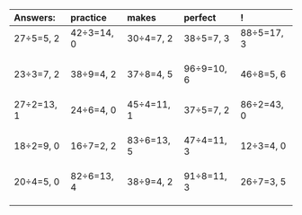 | Answers: | practice | makes | perfect | ! |
| :--- | :--- | :--- | :--- | :--- |
| 27÷5=5, 2 | 42÷3=14, 0 | 30÷4=7, 2 | 38÷5=7, 3 | 88÷5=17, 3 | 
|   |   |   |   |   | 
|   |   |   |   |   | 
|   |   |   |   |   | 
| 23÷3=7, 2 | 38÷9=4, 2 | 37÷8=4, 5 | 96÷9=10, 6 | 46÷8=5, 6 | 
|   |   |   |   |   | 
|   |   |   |   |   | 
|   |   |   |   |   | 
| 27÷2=13, 1 | 24÷6=4, 0 | 45÷4=11, 1 | 37÷5=7, 2 | 86÷2=43, 0 | 
|   |   |   |   |   | 
|   |   |   |   |   | 
|   |   |   |   |   | 
| 18÷2=9, 0 | 16÷7=2, 2 | 83÷6=13, 5 | 47÷4=11, 3 | 12÷3=4, 0 | 
|   |   |   |   |   | 
|   |   |   |   |   | 
|   |   |   |   |   | 
| 20÷4=5, 0 | 82÷6=13, 4 | 38÷9=4, 2 | 91÷8=11, 3 | 26÷7=3, 5 | 
|   |   |   |   |   | 
|   |   |   |   |   | 
|   |   |   |   |   | 

